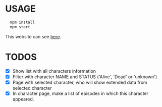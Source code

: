 # USAGE

```javascript
  npm install
  npm start
```

This website can see [here](https://rickandmorty-app.herokuapp.com/).

# TODOS

- [x] Show list with all characters information
- [x] Filter with character NAME and STATUS ('Alive', 'Dead' or 'unknown')
- [x] Page with selected character, who will show extended data from selected character
- [x] In character page, make a list of episodes in which this character appeared.
